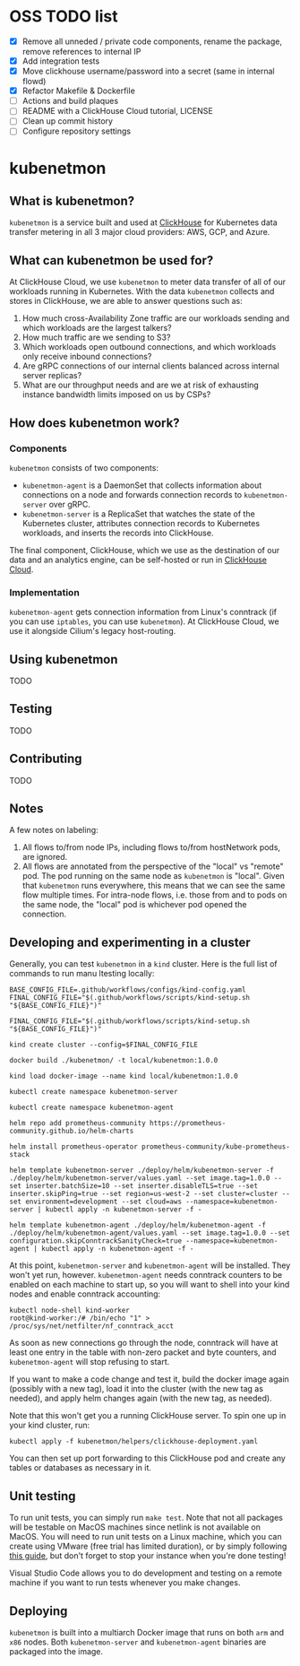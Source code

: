 # OSS TODO list

- [x] Remove all unneded / private code components, rename the package, remove references to internal IP
- [x] Add integration tests
- [x] Move clickhouse username/password into a secret (same in internal flowd)
- [x] Refactor Makefile & Dockerfile
- [ ] Actions and build plaques
- [ ] README with a ClickHouse Cloud tutorial, LICENSE
- [ ] Clean up commit history
- [ ] Configure repository settings

# kubenetmon

## What is kubenetmon?
`kubenetmon` is a service built and used at [ClickHouse](clickhouse.com) for Kubernetes data transfer metering in all 3 major cloud providers: AWS, GCP, and Azure.

## What can kubenetmon be used for?
At ClickHouse Cloud, we use `kubenetmon` to meter data transfer of all of our workloads running in Kubernetes. With the data `kubenetmon` collects and stores in ClickHouse, we are able to answer questions such as:
1. How much cross-Availability Zone traffic are our workloads sending and which workloads are the largest talkers?
2. How much traffic are we sending to S3?
3. Which workloads open outbound connections, and which workloads only receive inbound connections?
4. Are gRPC connections of our internal clients balanced across internal server replicas?
5. What are our throughput needs and are we at risk of exhausting instance bandwidth limits imposed on us by CSPs?

## How does kubenetmon work?
### Components
`kubenetmon` consists of two components:
- `kubenetmon-agent` is a DaemonSet that collects information about connections on a node and forwards connection records to `kubenetmon-server` over gRPC.
- `kubenetmon-server` is a ReplicaSet that watches the state of the Kubernetes cluster, attributes connection records to Kubernetes workloads, and inserts the records into ClickHouse.

The final component, ClickHouse, which we use as the destination of our data and an analytics engine, can be self-hosted or run in [ClickHouse Cloud](clickhouse.cloud).

### Implementation
`kubenetmon-agent` gets connection information from Linux's conntrack (if you can use `iptables`, you can use `kubenetmon`). At ClickHouse Cloud, we use it alongside Cilium's legacy host-routing.

## Using kubenetmon
TODO
## Testing
TODO
## Contributing
TODO
## Notes

A few notes on labeling:

1. All flows to/from node IPs, including flows to/from hostNetwork pods, are ignored.
2. All flows are annotated from the perspective of the "local" vs "remote" pod. The pod running on the same node as `kubenetmon` is "local". Given that `kubenetmon` runs everywhere, this means that we can see the same flow multiple times. For intra-node flows, i.e. those from and to pods on the same node, the "local" pod is whichever pod opened the connection.

## Developing and experimenting in a cluster
Generally, you can test `kubenetmon` in a `kind` cluster. Here is the full list of commands to run manu ltesting locally:
```
BASE_CONFIG_FILE=.github/workflows/configs/kind-config.yaml FINAL_CONFIG_FILE="$(.github/workflows/scripts/kind-setup.sh "${BASE_CONFIG_FILE}")"

FINAL_CONFIG_FILE="$(.github/workflows/scripts/kind-setup.sh "${BASE_CONFIG_FILE}")"

kind create cluster --config=$FINAL_CONFIG_FILE

docker build ./kubenetmon/ -t local/kubenetmon:1.0.0 

kind load docker-image --name kind local/kubenetmon:1.0.0

kubectl create namespace kubenetmon-server

kubectl create namespace kubenetmon-agent

helm repo add prometheus-community https://prometheus-community.github.io/helm-charts

helm install prometheus-operator prometheus-community/kube-prometheus-stack

helm template kubenetmon-server ./deploy/helm/kubenetmon-server -f ./deploy/helm/kubenetmon-server/values.yaml --set image.tag=1.0.0 --set inserter.batchSize=10 --set inserter.disableTLS=true --set inserter.skipPing=true --set region=us-west-2 --set cluster=cluster --set environment=development --set cloud=aws --namespace=kubenetmon-server | kubectl apply -n kubenetmon-server -f -

helm template kubenetmon-agent ./deploy/helm/kubenetmon-agent -f ./deploy/helm/kubenetmon-agent/values.yaml --set image.tag=1.0.0 --set configuration.skipConntrackSanityCheck=true --namespace=kubenetmon-agent | kubectl apply -n kubenetmon-agent -f -
```

At this point, `kubenetmon-server` and `kubenetmon-agent` will be installed. They won't yet run, however. `kubenetmon-agent` needs conntrack counters to be enabled on each machine to start up, so you will want to shell into your kind nodes and enable conntrack accounting:
```
kubectl node-shell kind-worker
root@kind-worker:/# /bin/echo "1" > /proc/sys/net/netfilter/nf_conntrack_acct
```

As soon as new connections go through the node, conntrack will have at least one entry in the table with non-zero packet and byte counters, and `kubenetmon-agent` will stop refusing to start.

If you want to make a code change and test it, build the docker image again (possibly with a new tag), load it into the cluster (with the new tag as needed), and apply helm changes again (with the new tag, as needed). 

Note that this won't get you a running ClickHouse server. To spin one up in your kind cluster, run:
```
kubectl apply -f kubenetmon/helpers/clickhouse-deployment.yaml
```
You can then set up port forwarding to this ClickHouse pod and create any tables or databases as necessary in it.

## Unit testing
To run unit tests, you can simply run `make test`. Note that not all packages will be testable on MacOS machines since netlink is not available on MacOS. You will need to run unit tests on a Linux machine, which you can create using VMware (free trial has limited duration), or by simply following [this guide](https://docs.google.com/document/d/1iWN8Ocag5nK9-MxLHvwq9SD6ethbABLthTKdya3mnok/view#heading=h.eah7f64rhe0l), but don't forget to stop your instance when you're done testing!

Visual Studio Code allows you to do development and testing on a remote machine if you want to run tests whenever you make changes.

## Deploying
`kubenetmon` is built into a multiarch Docker image that runs on both `arm` and `x86` nodes. Both `kubenetmon-server` and `kubenetmon-agent` binaries are packaged into the image.

